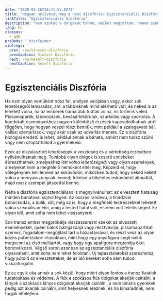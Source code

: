 ```yaml
---
date: "2020-01-26T20:41:55.827Z"
title: "Hogyan nyilvánul meg a nemi diszfória: Egzisztenciális Diszfória"
linkTitle: "Egzisztenciális Diszfória"
description: "Nem azokat a dolgokat bánom, amiket megtettem, hanem azokat, amiket nem tettem meg, amikor lehetőségem volt rá."
lang: hu
classes:
  - gdb
preBody: '_disclaimer'
siblings:
  prev: /hu/kinezet-diszforia
  prevCaption: Kinézet Diszfória
  next: /hu/kezelt-diszforia
  nextCaption: Kezelt Diszfória
---
```


# Egzisztenciális Diszfória

Ha nem olyan neműként nősz fel, amilyen valójában vagy, akkor sok lehetõségrõl lemaradsz, ami a többieknek mind elérhetõ volt, és neked is az lehetett volna, ha az emberek hamarabb tudták volna, mi történik veled. Pizsamapartik, táborozások, bevásárlókörutak, szurkolás vagy sportolás. A koedukált eseményekhez nagyon különböző érzések kapcsolódhatnak attól függően, hogy hogyan veszel részt bennük, mint például a szalagavató bál, vallási szertartások, vagy akár csak az udvarlás menete. Ez a diszfória biológiai eredetű is lehet, például annak a bánata, amiért nem tudsz szülni vagy nem szoptathatod a gyermekeid.

Ezek az elszalasztott lehetőségek a veszteség és a sértettség érzésében nyilvánulhatnak meg. Továbbá olyan dolgok is keserû emlékeket ébreszthetnek, amelyekhez *lett volna lehetõséged*; vagy olyan események, amelyeket nem a megfelelő nemûként éltél meg. Képzeld el, hogy vőlegénynek kell lenned az esküvődön, miközben tudod, hogy neked kellett volna a menyasszonynak lenned; felnőve a tökéletes esküvődről álmodtál, majd rossz szerepet játszottál benne.

Néha a diszfória egzisztenciálisan is megnyilvánulhat: az elvesztett fiatalság minden bánatával sújtva téged. Az összes randevú, a tinédzser bohóckodás, a bulik, sőt, még az is, hogy a megfelelő testrészekkel lehetett volna szexuálisan élni, amíg a tested fiatal volt, és nem volt felelősséged. Ez olyan idő, amit soha nem lehet visszanyerni.

Sok transz ember megpróbálja visszaszerezni ezeket az elveszett eseményeket, queer bálok házigazdája vagy résztvevője, pizsamapartikat szervez, fogadalom-megújítást tart a házastársával, és részt vesz az olyan közös pubertáskori rítusokban, mint hogy egy anyafigura segít nekik megvenni az első melltartót, vagy hogy egy apafigura megtanítja őket borotválkozni. Végső soron azonban az egzisztenciális diszfória olyasvalami, amit soha nem lehet feloldani. Új tapasztalatokat szerezhetsz, hogy pótold az elvesztetteket, de az idő kerekét soha nem tudod visszaforgatni.

Ez az egyik oka annak a sok közül, hogy miért olyan fontos a transz fiatalok tudatosítása és védelme. A fiúk a szokásos fiús dolgokat akarják csinálni, a lányok a szokásos lányos dolgokat akarják csinálni, a nem bináris gyerekek pedig azt akarják csinálni, amit helyesnek éreznek, és ha kimaradnak, nem fogják elfelejteni.

